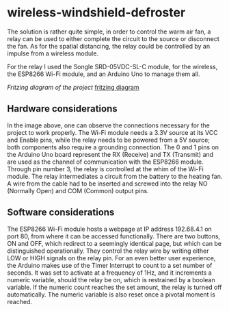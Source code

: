# wireless-windshield-defroster
The solution is rather quite simple, in order to control the warm air fan, a relay can be used to either complete the circuit to the source or disconnect the fan. As for the spatial distancing, the relay could be controlled by an impulse from a wireless module.

For the relay I used the Songle SRD-05VDC-SL-C module, for the wireless, the ESP8266 Wi-Fi module, and an Arduino Uno to manage them all.

_Fritzing diagram of the project_
[fritzing diagram](https://github.com/DudasDorian/wireless-windshield-defroster/blob/main/fritzing_project.png)

## Hardware considerations
In the image above, one can observe the connections necessary for the project to work properly. The Wi-Fi module needs a 3.3V source at its VCC and Enable pins, while the relay needs to be powered from a 5V source; both components also require a grounding connection. The 0 and 1 pins on the Arduino Uno board represent the RX (Receive) and TX (Transmit) and are used as the channel of communication with the ESP8266 module. Through pin number 3, the relay is controlled at the whim of the Wi-Fi module. The relay intermediates a circuit from the battery to the heating fan. A wire from the cable had to be inserted and screwed into the relay NO (Normally Open) and COM (Common) output pins.

## Software considerations
The ESP8266 Wi-Fi module hosts a webpage at IP address 192.68.4.1 on port 80, from where it can be accessed functionally. There are two buttons, ON and OFF, which redirect to a seemingly identical page, but which can be distinguished operationally. They control the relay wire by writing either LOW or HIGH signals on the relay pin. For an even better user experience, the Arduino makes use of the Timer Interrupt to count to a set number of seconds. It was set to activate at a frequency of 1Hz, and it increments a numeric variable, should the relay be on, which is restrained by a boolean variable. If the numeric count reaches the set amount, the relay is turned off automatically. The numeric variable is also reset once a pivotal moment is reached.
